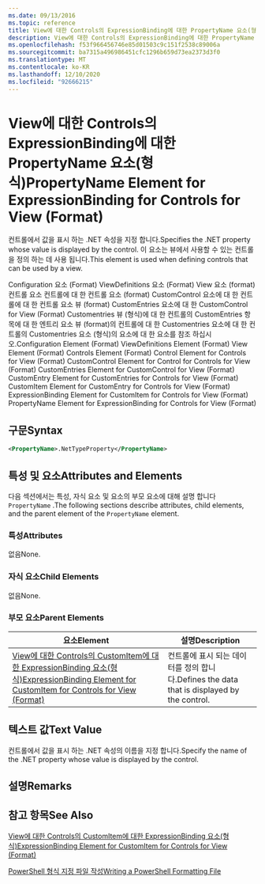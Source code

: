 ```yaml
---
ms.date: 09/13/2016
ms.topic: reference
title: View에 대한 Controls의 ExpressionBinding에 대한 PropertyName 요소(형식)
description: View에 대한 Controls의 ExpressionBinding에 대한 PropertyName 요소(형식)
ms.openlocfilehash: f53f966456746e85d01503c9c151f2538c89006a
ms.sourcegitcommit: ba7315a496986451cfc1296b659d73ea2373d3f0
ms.translationtype: MT
ms.contentlocale: ko-KR
ms.lasthandoff: 12/10/2020
ms.locfileid: "92666215"
---
```

# <a name="propertyname-element-for-expressionbinding-for-controls-for-view-format"></a><span data-ttu-id="87d89-103">View에 대한 Controls의 ExpressionBinding에 대한 PropertyName 요소(형식)</span><span class="sxs-lookup"><span data-stu-id="87d89-103">PropertyName Element for ExpressionBinding for Controls for View (Format)</span></span>

<span data-ttu-id="87d89-104">컨트롤에서 값을 표시 하는 .NET 속성을 지정 합니다.</span><span class="sxs-lookup"><span data-stu-id="87d89-104">Specifies the .NET property whose value is displayed by the control.</span></span> <span data-ttu-id="87d89-105">이 요소는 뷰에서 사용할 수 있는 컨트롤을 정의 하는 데 사용 됩니다.</span><span class="sxs-lookup"><span data-stu-id="87d89-105">This element is used when defining controls that can be used by a view.</span></span>

<span data-ttu-id="87d89-106">Configuration 요소 (Format) ViewDefinitions 요소 (Format) View 요소 (format) 컨트롤 요소 컨트롤에 대 한 컨트롤 요소 (format) CustomControl 요소에 대 한 컨트롤에 대 한 컨트롤 요소 뷰 (format) CustomEntries 요소에 대 한 CustomControl for View (Format) Customentries 뷰 (형식)에 대 한 컨트롤의 CustomEntries 항목에 대 한 엔트리 요소 뷰 (format)의 컨트롤에 대 한 Customentries 요소에 대 한 컨트롤의 Customentries 요소 (형식)의 요소에 대 한 요소를 참조 하십시오.</span><span class="sxs-lookup"><span data-stu-id="87d89-106">Configuration Element (Format) ViewDefinitions Element (Format) View Element (Format) Controls Element (Format) Control Element for Controls for View (Format) CustomControl Element for Control for Controls for View (Format) CustomEntries Element for CustomControl for View (Format) CustomEntry Element for CustomEntries for Controls for View (Format) CustomItem Element for CustomEntry for Controls for View (Format) ExpressionBinding Element for CustomItem for Controls for View (Format) PropertyName Element for ExpressionBinding for Controls for View (Format)</span></span>

## <a name="syntax"></a><span data-ttu-id="87d89-107">구문</span><span class="sxs-lookup"><span data-stu-id="87d89-107">Syntax</span></span>

```xml
<PropertyName>.NetTypeProperty</PropertyName>
```

## <a name="attributes-and-elements"></a><span data-ttu-id="87d89-108">특성 및 요소</span><span class="sxs-lookup"><span data-stu-id="87d89-108">Attributes and Elements</span></span>

<span data-ttu-id="87d89-109">다음 섹션에서는 특성, 자식 요소 및 요소의 부모 요소에 대해 설명 합니다 `PropertyName` .</span><span class="sxs-lookup"><span data-stu-id="87d89-109">The following sections describe attributes, child elements, and the parent element of the `PropertyName` element.</span></span>

### <a name="attributes"></a><span data-ttu-id="87d89-110">특성</span><span class="sxs-lookup"><span data-stu-id="87d89-110">Attributes</span></span>

<span data-ttu-id="87d89-111">없음</span><span class="sxs-lookup"><span data-stu-id="87d89-111">None.</span></span>

### <a name="child-elements"></a><span data-ttu-id="87d89-112">자식 요소</span><span class="sxs-lookup"><span data-stu-id="87d89-112">Child Elements</span></span>

<span data-ttu-id="87d89-113">없음</span><span class="sxs-lookup"><span data-stu-id="87d89-113">None.</span></span>

### <a name="parent-elements"></a><span data-ttu-id="87d89-114">부모 요소</span><span class="sxs-lookup"><span data-stu-id="87d89-114">Parent Elements</span></span>

|<span data-ttu-id="87d89-115">요소</span><span class="sxs-lookup"><span data-stu-id="87d89-115">Element</span></span>|<span data-ttu-id="87d89-116">설명</span><span class="sxs-lookup"><span data-stu-id="87d89-116">Description</span></span>|
|-------------|-----------------|
|[<span data-ttu-id="87d89-117">View에 대한 Controls의 CustomItem에 대한 ExpressionBinding 요소(형식)</span><span class="sxs-lookup"><span data-stu-id="87d89-117">ExpressionBinding Element for CustomItem for Controls for View (Format)</span></span>](./expressionbinding-element-for-customitem-for-controls-for-view-format.md)|<span data-ttu-id="87d89-118">컨트롤에 표시 되는 데이터를 정의 합니다.</span><span class="sxs-lookup"><span data-stu-id="87d89-118">Defines the data that is displayed by the control.</span></span>|

## <a name="text-value"></a><span data-ttu-id="87d89-119">텍스트 값</span><span class="sxs-lookup"><span data-stu-id="87d89-119">Text Value</span></span>

<span data-ttu-id="87d89-120">컨트롤에서 값을 표시 하는 .NET 속성의 이름을 지정 합니다.</span><span class="sxs-lookup"><span data-stu-id="87d89-120">Specify the name of the .NET property whose value is displayed by the control.</span></span>

## <a name="remarks"></a><span data-ttu-id="87d89-121">설명</span><span class="sxs-lookup"><span data-stu-id="87d89-121">Remarks</span></span>

## <a name="see-also"></a><span data-ttu-id="87d89-122">참고 항목</span><span class="sxs-lookup"><span data-stu-id="87d89-122">See Also</span></span>

[<span data-ttu-id="87d89-123">View에 대한 Controls의 CustomItem에 대한 ExpressionBinding 요소(형식)</span><span class="sxs-lookup"><span data-stu-id="87d89-123">ExpressionBinding Element for CustomItem for Controls for View (Format)</span></span>](./expressionbinding-element-for-customitem-for-controls-for-view-format.md)

[<span data-ttu-id="87d89-124">PowerShell 형식 지정 파일 작성</span><span class="sxs-lookup"><span data-stu-id="87d89-124">Writing a PowerShell Formatting File</span></span>](./writing-a-powershell-formatting-file.md)
